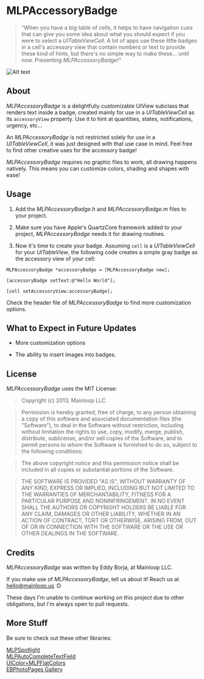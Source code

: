 MLPAccessoryBadge
=================

>"When you have a big table of cells, it helps to have navigation cues that can give you some idea about what you should expect if you were to select a _UITableViewCell_. A lot of apps use these little badges in a cell's accessory view that contain numbers or text to provide these kind of hints, but there's no simple way to make these... until now. Presenting _MLPAccessoryBadge_!"

![Alt text](/badgeDemo.png "Screenshot")

About
---------
_MLPAccessoryBadge_ is a delightfully customizable UIView subclass that renders text inside a badge, created mainly for use in a _UITableViewCell_ as its `accessoryView` property. Use it to hint at quantities, states, notifications, urgency, etc...

An _MLPAccessoryBadge_ is not restricted solely for use in a _UITableViewCell_, it was just designed with that use case in mind. Feel free to find other creative uses for the accessory badge!

_MLPAccessoryBadge_ requires no graphic files to work, all drawing happens natively. This means you can customize colors, shading and shapes with ease!


Usage
---------

1. Add the _MLPAccessoryBadge.h_ and _MLPAccessoryBadge.m_ files to your project.

2. Make sure you have Apple's QuartzCore framework added to your project, _MLPAccessoryBadge_ needs it for drawing routines.

3. Now it's time to create your badge. Assuming `cell` is a _UITableViewCell_ for your _UITableView_, the following code creates a simple gray badge as the accessory view of your cell:

`MLPAccessoryBadge *accessoryBadge = [MLPAccessoryBadge new];`

`[accessoryBadge setText:@"Hello World"];`

`[cell setAccessoryView:accessoryBadge];`

Check the header file of _MLPAccessoryBadge_ to find more customization options.


<!---
Remove comment when carthage support is in.

Carthage
-------
Carthage is the simplest way to include frameworks in your Cocoa applications.

Learn more at https://github.com/Carthage/Carthage

To use the latest version of this library, add this to your Cartfile.
```
# Use the latest version
github "EddyBorja/MLPAccessoryBadge"
```
-->



What to Expect in Future Updates
-----------

+ More customization options

+ The ability to insert images into badges.


License
--------
_MLPAccessoryBadge_ uses the MIT License:

>Copyright (c) 2013, Mainloop LLC

>Permission is hereby granted, free of charge, to any person obtaining a copy of this software and associated documentation files (the "Software"), to deal in the Software without restriction, including without limitation the rights to use, copy, modify, merge, publish, distribute, sublicense, and/or sell copies of the Software, and to permit persons to whom the Software is furnished to do so, subject to the following conditions:

>The above copyright notice and this permission notice shall be included in all copies or substantial portions of the Software.

>THE SOFTWARE IS PROVIDED "AS IS", WITHOUT WARRANTY OF ANY KIND, EXPRESS OR IMPLIED, INCLUDING BUT NOT LIMITED TO THE WARRANTIES OF MERCHANTABILITY, FITNESS FOR A PARTICULAR PURPOSE AND NONINFRINGEMENT. IN NO EVENT SHALL THE AUTHORS OR COPYRIGHT HOLDERS BE LIABLE FOR ANY CLAIM, DAMAGES OR OTHER LIABILITY, WHETHER IN AN ACTION OF CONTRACT, TORT OR OTHERWISE, ARISING FROM, OUT OF OR IN CONNECTION WITH THE SOFTWARE OR THE USE OR OTHER DEALINGS IN THE SOFTWARE.

Credits
---------

_MLPAccessoryBadge_ was written by Eddy Borja, at Mainloop LLC.

If you make use of _MLPAccessoryBadge_, tell us about it! 
Reach us at hello@mainloop.us
:D

These days I'm unable to continue working on this project due to other obligations, but I'm always open to pull requests. 

More Stuff
---------
Be sure to check out these other libraries:

[MLPSpotlight](https://github.com/EddyBorja/MLPSpotlight)<br />
[MLPAutoCompleteTextField](https://github.com/EddyBorja/MLPAutoCompleteTextField)<br />
[UIColor+MLPFlatColors](https://github.com/EddyBorja/UIColor-MLPFlatColors)<br />
[EBPhotoPages Gallery](https://github.com/EddyBorja/EBPhotoPages)<br />

